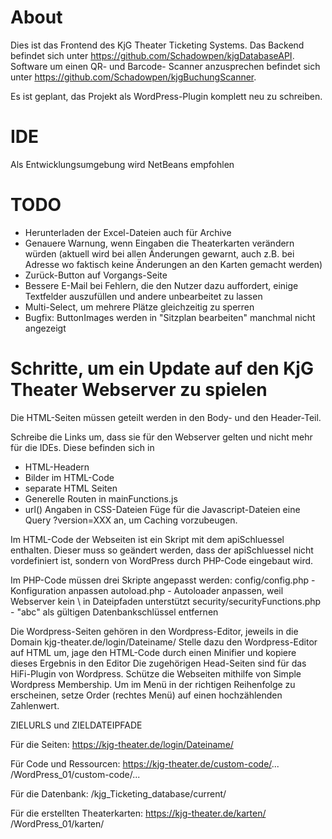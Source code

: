 # About
Dies ist das Frontend des KjG Theater Ticketing Systems.
Das Backend befindet sich unter https://github.com/Schadowpen/kjgDatabaseAPI.
Software um einen QR- und Barcode- Scanner anzusprechen befindet sich unter https://github.com/Schadowpen/kjgBuchungScanner.

Es ist geplant, das Projekt als WordPress-Plugin komplett neu zu schreiben.


# IDE
Als Entwicklungsumgebung wird NetBeans empfohlen


# TODO
- Herunterladen der Excel-Dateien auch für Archive
- Genauere Warnung, wenn Eingaben die Theaterkarten verändern würden (aktuell wird bei allen Änderungen gewarnt, auch z.B. bei Adresse wo faktisch keine Änderungen an den Karten gemacht werden)
- Zurück-Button auf Vorgangs-Seite
- Bessere E-Mail bei Fehlern, die den Nutzer dazu auffordert, einige Textfelder auszufüllen und andere unbearbeitet zu lassen
- Multi-Select, um mehrere Plätze gleichzeitig zu sperren
- Bugfix: ButtonImages werden in "Sitzplan bearbeiten" manchmal nicht angezeigt


# Schritte, um ein Update auf den KjG Theater Webserver zu spielen
Die HTML-Seiten müssen geteilt werden in den Body- und den Header-Teil.

Schreibe die Links um, dass sie für den Webserver gelten und nicht mehr für die IDEs. Diese befinden sich in 
- HTML-Headern
- Bilder im HTML-Code
- separate HTML Seiten
- Generelle Routen in mainFunctions.js
- url() Angaben in CSS-Dateien
Füge für die Javascript-Dateien eine Query ?version=XXX an, um Caching vorzubeugen.

Im HTML-Code der Webseiten ist ein Skript mit dem apiSchluessel enthalten. 
Dieser muss so geändert werden, dass der apiSchluessel nicht vordefiniert ist, sondern von WordPress durch PHP-Code eingebaut wird.

Im PHP-Code müssen drei Skripte angepasst werden:
config/config.php               - Konfiguration anpassen
autoload.php                    - Autoloader anpassen, weil Webserver kein \ in Dateipfaden unterstützt
security/securityFunctions.php  - "abc" als gültigen Datenbankschlüssel entfernen

Die Wordpress-Seiten gehören in den Wordpress-Editor, jeweils in die Domain 
kjg-theater.de/login/Dateiname/
Stelle dazu den Wordpress-Editor auf HTML um, jage den HTML-Code durch einen Minifier und kopiere dieses Ergebnis in den Editor
Die zugehörigen Head-Seiten sind für das HiFi-Plugin von Wordpress.
Schütze die Webseiten mithilfe von Simple Wordpress Membership.
Um im Menü in der richtigen Reihenfolge zu erscheinen, setze Order (rechtes Menü) auf einen hochzählenden Zahlenwert.


ZIELURLS und ZIELDATEIPFADE

Für die Seiten:
https://kjg-theater.de/login/Dateiname/

Für Code und Ressourcen:
https://kjg-theater.de/custom-code/...
/WordPress_01/custom-code/...

Für die Datenbank:
/kjg_Ticketing_database/current/

Für die erstellten Theaterkarten:
https://kjg-theater.de/karten/
/WordPress_01/karten/

